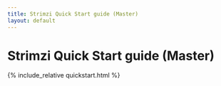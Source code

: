 ```yaml
---
title: Strimzi Quick Start guide (Master)
layout: default
---
```


<h1>Strimzi Quick Start guide (Master)</h1>

{% include_relative quickstart.html %}
